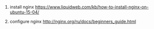 1. install nginx
https://www.liquidweb.com/kb/how-to-install-nginx-on-ubuntu-15-04/

2. configure nginx
http://nginx.org/ru/docs/beginners_guide.html

